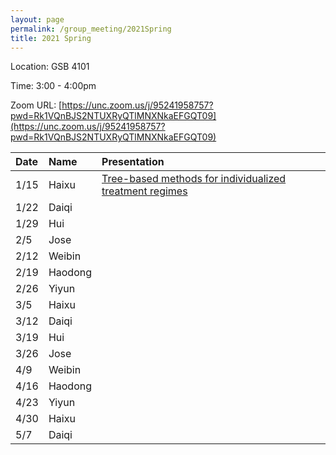 ```yaml
---
layout: page
permalink: /group_meeting/2021Spring
title: 2021 Spring
---
```


Location: GSB 4101 

Time: 3:00 - 4:00pm

Zoom URL: [https://unc.zoom.us/j/95241958757?pwd=Rk1VQnBJS2NTUXRyQTlMNXNkaEFGQT09](https://unc.zoom.us/j/95241958757?pwd=Rk1VQnBJS2NTUXRyQTlMNXNkaEFGQT09) 

| Date    | Name       | Presentation |
| :----   | :----------------------|:------------ |
|  1/15 | Haixu | [Tree-based methods for individualized treatment regimes](https://academic.oup.com/biomet/article/102/3/501/2365724)  |
| 1/22 | Daiqi | |
| 1/29 | Hui | | 
| 2/5 | Jose | |
| 2/12 | Weibin |  |
| 2/19 | Haodong | |
| 2/26 | Yiyun | |
| 3/5 | Haixu | |
| 3/12 | Daiqi |
| 3/19 | Hui |  |
| 3/26 | Jose |  |
| 4/9 | Weibin |  |
| 4/16 | Haodong |  |
| 4/23 | Yiyun |  |
| 4/30 | Haixu |  |
| 5/7 | Daiqi |  |



